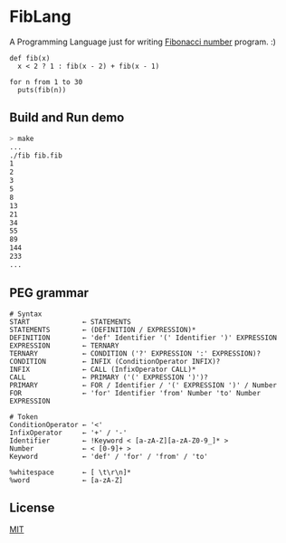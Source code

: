 FibLang
=======

A Programming Language just for writing [Fibonacci number](https://en.wikipedia.org/wiki/Fibonacci_number) program. :)

```
def fib(x)
  x < 2 ? 1 : fib(x - 2) + fib(x - 1)

for n from 1 to 30
  puts(fib(n))
```

Build and Run demo
------------------

```bash
> make
...
./fib fib.fib
1
2
3
5
8
13
21
34
55
89
144
233
...
```

PEG grammar
-----------

```peg
# Syntax
START             ← STATEMENTS
STATEMENTS        ← (DEFINITION / EXPRESSION)*
DEFINITION        ← 'def' Identifier '(' Identifier ')' EXPRESSION
EXPRESSION        ← TERNARY
TERNARY           ← CONDITION ('?' EXPRESSION ':' EXPRESSION)?
CONDITION         ← INFIX (ConditionOperator INFIX)?
INFIX             ← CALL (InfixOperator CALL)*
CALL              ← PRIMARY ('(' EXPRESSION ')')?
PRIMARY           ← FOR / Identifier / '(' EXPRESSION ')' / Number
FOR               ← 'for' Identifier 'from' Number 'to' Number EXPRESSION

# Token
ConditionOperator ← '<'
InfixOperator     ← '+' / '-'
Identifier        ← !Keyword < [a-zA-Z][a-zA-Z0-9_]* >
Number            ← < [0-9]+ >
Keyword           ← 'def' / 'for' / 'from' / 'to'

%whitespace       ← [ \t\r\n]*
%word             ← [a-zA-Z]
```

License
-------

[MIT](https://github.com/yhirose/fiblang/blob/master/LICENSE)
